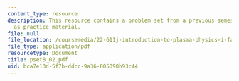 ```yaml
---
content_type: resource
description: This resource contains a problem set from a previous semester, provided
  as practice material.
file: null
file_location: /coursemedia/22-611j-introduction-to-plasma-physics-i-fall-2006/bca7e13d5f7bddcc9a36805098b93c44_pset8_02.pdf
file_type: application/pdf
resourcetype: Document
title: pset8_02.pdf
uid: bca7e13d-5f7b-ddcc-9a36-805098b93c44
---
```

